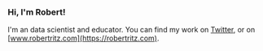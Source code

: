 ### Hi, I'm Robert!

I'm an data scientist and educator. You can find my work on [Twitter](https://twitter.com/RobertERitz), or on [www.robertritz.com](https://robertritz.com).
